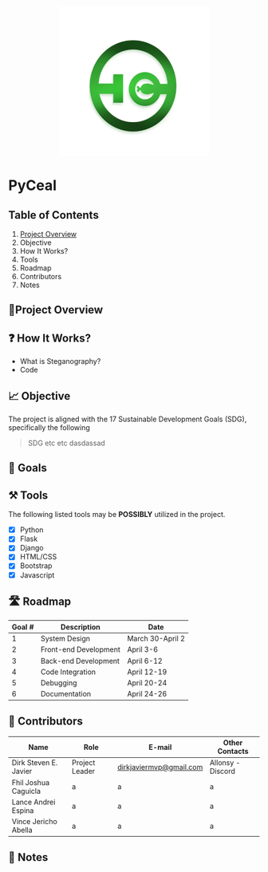 <p align = "center">
  <img src = "LogoP.png" width = "300" height = "300"> 
</p>

# PyCeal


## Table of Contents
1. [Project Overview](#proj-obv) 
2. Objective
3. How It Works?
4. Tools
5. Roadmap
6. Contributors
7. Notes

## <a id = "proj-ob"> 🎯Project Overview </a>

## ❓ How It Works? 
- What is Steganography?  
- Code

## 📈 Objective
The project is aligned with the 17 Sustainable Development Goals (SDG), specifically the following 

> SDG etc etc dasdassad


## 🥅 Goals


## ⚒️ Tools
The following listed tools may be **POSSIBLY** utilized in the project. <br>

- [x] Python <br> 
- [x] Flask <br> 
- [x] Django <br> 
- [x] HTML/CSS <br> 
- [x] Bootstrap <br> 
- [x] Javascript <br>

## 🛣️ Roadmap

| Goal # | Description | Date 
| --- | --- | --- | 
|  1 | System Design | March 30-April 2 |
|  2 | Front-end Development | April 3-6 |
|  3 | Back-end Development | April 6-12 | 
|  4 | Code Integration | April 12-19 |
|  5 | Debugging | April 20-24 |
|  6 | Documentation | April 24-26 |




## 👷‍ Contributors

| Name | Role | E-mail | Other Contacts |
| --- | --- | --- | --- |
| Dirk Steven E. Javier | Project Leader | dirkjaviermvp@gmail.com | Allonsy -Discord |
| Fhil Joshua Caguicla | a | a | a |
| Lance Andrei Espina | a | a | a |
| Vince Jericho Abella | a | a | a |

## 📝 Notes
